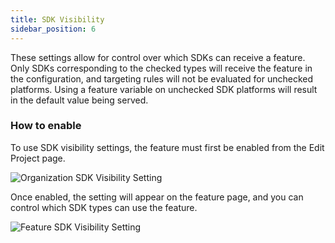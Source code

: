 ```yaml
---
title: SDK Visibility
sidebar_position: 6
---
```


These settings allow for control over which SDKs can receive a feature. Only SDKs corresponding to the checked types will receive the feature in the configuration, and targeting rules will not be evaluated for unchecked platforms. Using a feature variable on unchecked SDK platforms will result in the default value being served. 

### How to enable

To use SDK visibility settings, the feature must first be enabled from the Edit Project page.

![Organization SDK Visibility Setting](/sdk-visibility-setting.png)

Once enabled, the setting will appear on the feature page, and you can control which SDK types can use the feature.

![Feature SDK Visibility Setting](/sdk-settings.png)